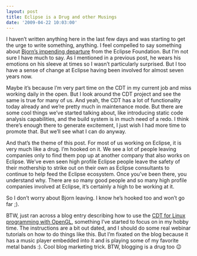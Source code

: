 ```yaml
---
layout: post
title: Eclipse is a Drug and other Musings
date: '2009-04-22 10:03:00'
---
```



I haven’t written anything here in the last few days and was starting to get the urge to write something, anything. I feel compelled to say something about [Bjorn’s impending departure](http://eclipse-projects.blogspot.com/2009/04/now-for-something-completely-different.html) from the Eclipse Foundation. But I’m not sure I have much to say. As I mentioned in a previous post, he wears his emotions on his sleeve at times so I wasn’t particularly surprised. But I too have a sense of change at Eclipse having been involved for almost seven years now.

Maybe it’s because I’m very part time on the CDT in my current job and miss working daily in the open. But I look around the CDT project and see the same is true for many of us. And yeah, the CDT has a lot of functionality today already and we’re pretty much in maintenance mode. But there are some cool things we’ve started talking about, like introducing static code analysis capabilities, and the build system is in much need of a redo. I think there’s enough there to generate excitement, I just wish I had more time to promote that. But we’ll see what I can do anyway.

And that’s the theme of this post. For most of us working on Eclipse, it is very much like a drug. I’m hooked on it. We see a lot of people leaving companies only to find them pop up at another company that also works on Eclipse. We’ve even seen high profile Eclipse people leave the safety of their mothership to strike out on their own as Eclipse consultants to continue to help feed the Eclipse ecosystem. Once you’ve been there, you understand why. There are so many good people and so many high profile companies involved at Eclipse, it’s certainly a high to be working at it.

So I don’t worry about Bjorn leaving. I know he’s hooked too and won’t go far ;).

BTW, just ran across a blog entry describing how to use the [CDT for Linux programming with OpenGL](http://ananthgs4geeks.blogspot.com/2009/04/opengl-programming-under-linux.html), something I’ve started to focus on in my hobby time. The instructions are a bit out dated, and I should do some real webinar tutorials on how to do things like this. But I’m fixated on the blog because it has a music player embedded into it and is playing some of my favorite metal bands :). Cool blog marketing trick. BTW, blogging is a drug too 😉


